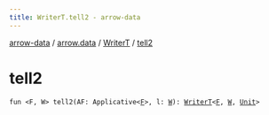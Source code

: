 ```yaml
---
title: WriterT.tell2 - arrow-data
---
```


[arrow-data](../../index.html) / [arrow.data](../index.html) / [WriterT](index.html) / [tell2](./tell2.html)

# tell2

`fun <F, W> tell2(AF: Applicative<`[`F`](tell2.html#F)`>, l: `[`W`](tell2.html#W)`): `[`WriterT`](index.html)`<`[`F`](tell2.html#F)`, `[`W`](tell2.html#W)`, `[`Unit`](https://kotlinlang.org/api/latest/jvm/stdlib/kotlin/-unit/index.html)`>`